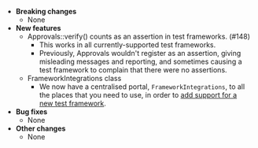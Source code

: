 <!-- See the [v.x.y.z milestone](https://github.com/approvals/ApprovalTests.cpp/milestone/__MILESTONE_NUMBER__?closed=1) for the full list of changes. -->

* **Breaking changes**
    * None
* **New features**
    * Approvals::verify() counts as an assertion in test frameworks. (#148)
        * This works in all currently-supported test frameworks.
        * Previously, Approvals wouldn't register as an assertion, giving misleading messages and reporting, and
          sometimes causing a test framework to complain that there were no assertions.
    * FrameworkIntegrations class
        * We now have a centralised portal, `FrameworkIntegrations`, to all the places that you need to use, in order
          to [add support for a new test framework](/doc/SupportingNewTestFramework.md#top).
* **Bug fixes**
    * None
* **Other changes**
    * None
